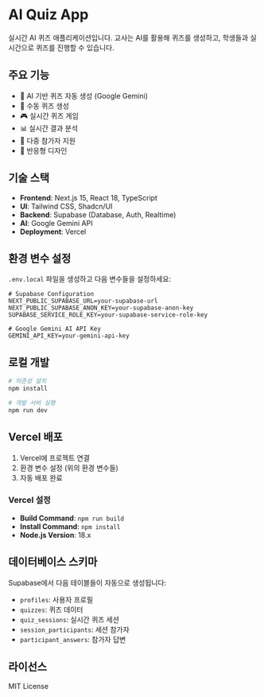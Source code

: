 # AI Quiz App

실시간 AI 퀴즈 애플리케이션입니다. 교사는 AI를 활용해 퀴즈를 생성하고, 학생들과 실시간으로 퀴즈를 진행할 수 있습니다.

## 주요 기능

- 🤖 AI 기반 퀴즈 자동 생성 (Google Gemini)
- 📝 수동 퀴즈 생성
- 🎮 실시간 퀴즈 게임
- 📊 실시간 결과 분석
- 👥 다중 참가자 지원
- 📱 반응형 디자인

## 기술 스택

- **Frontend**: Next.js 15, React 18, TypeScript
- **UI**: Tailwind CSS, Shadcn/UI
- **Backend**: Supabase (Database, Auth, Realtime)
- **AI**: Google Gemini API
- **Deployment**: Vercel

## 환경 변수 설정

`.env.local` 파일을 생성하고 다음 변수들을 설정하세요:

```env
# Supabase Configuration
NEXT_PUBLIC_SUPABASE_URL=your-supabase-url
NEXT_PUBLIC_SUPABASE_ANON_KEY=your-supabase-anon-key
SUPABASE_SERVICE_ROLE_KEY=your-supabase-service-role-key

# Google Gemini AI API Key
GEMINI_API_KEY=your-gemini-api-key
```

## 로컬 개발

```bash
# 의존성 설치
npm install

# 개발 서버 실행
npm run dev
```

## Vercel 배포

1. Vercel에 프로젝트 연결
2. 환경 변수 설정 (위의 환경 변수들)
3. 자동 배포 완료

### Vercel 설정

- **Build Command**: `npm run build`
- **Install Command**: `npm install`
- **Node.js Version**: 18.x

## 데이터베이스 스키마

Supabase에서 다음 테이블들이 자동으로 생성됩니다:

- `profiles`: 사용자 프로필
- `quizzes`: 퀴즈 데이터
- `quiz_sessions`: 실시간 퀴즈 세션
- `session_participants`: 세션 참가자
- `participant_answers`: 참가자 답변

## 라이선스

MIT License
